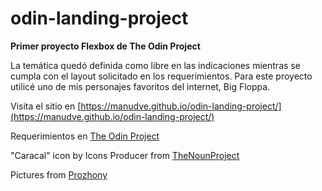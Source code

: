# odin-landing-project

**Primer proyecto Flexbox de The Odin Project**

La temática quedó definida como libre en las indicaciones mientras se cumpla con el layout solicitado en los requerimientos. Para este proyecto utilicé uno de mis personajes favoritos del internet, Big Floppa.

Visita el sitio en [https://manudve.github.io/odin-landing-project/](https://manudve.github.io/odin-landing-project/)

Requerimientos en [The Odin Project](https://www.theodinproject.com/lessons/foundations-landing-page)

"Caracal" icon by Icons Producer from [TheNounProject](https://thenounproject.com/icon/caracal-1993297/)

Pictures from [Prozhony](https://www.instagram.com/prozhony/)
